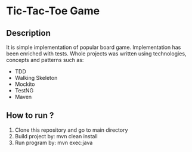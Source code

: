 # Tic-Tac-Toe Game

## Description
It is simple implementation of popular board game.
Implementation has been enriched with tests.
Whole projects was written using technologies, concepts and patterns such as:
- TDD
- Walking Skeleton
- Mockito
- TestNG
- Maven


## How to run ?
1. Clone this repository and go to main directory
2. Build project by: mvn clean install
3. Run program by: mvn exec:java
